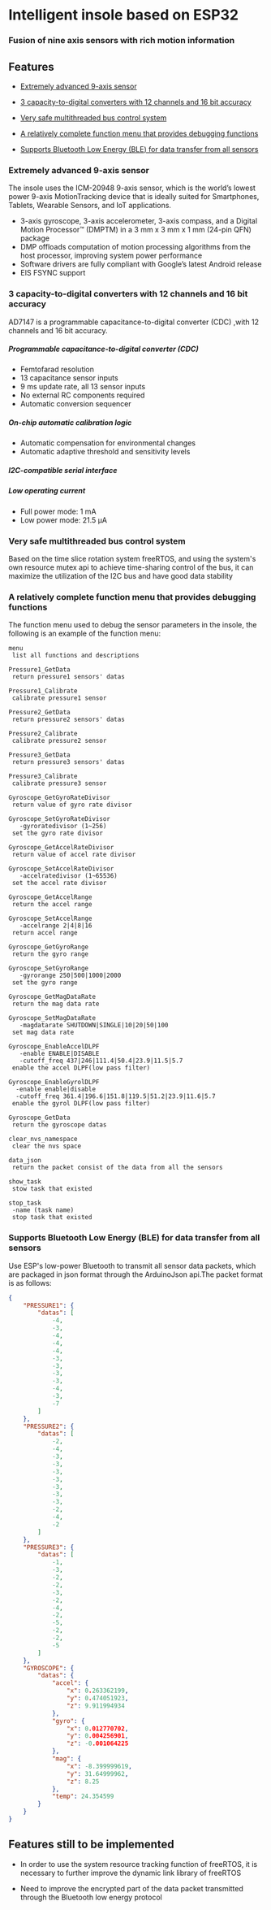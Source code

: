#  Intelligent insole based on ESP32

###  Fusion of nine axis sensors with rich motion information

##  Features

- [Extremely advanced 9-axis sensor](#Extremely-advanced-9-axis-sensor)

- [3 capacity-to-digital converters with 12 channels and 16 bit accuracy](#3-capacity-to-digital-converters-with-12-channels-and-16-bit-accuracy)

- [Very safe multithreaded bus control system](#Very-safe-multithreaded-bus-control-system)

- [A relatively complete function menu that provides debugging functions](#A-relatively-complete-function-menu-that-provides-debugging-functions)

- [Supports Bluetooth Low Energy (BLE) for data transfer from all sensors](#Supports-Bluetooth-Low-Energy-BLE-for-data-transfer-from-all-sensors)

### Extremely advanced 9-axis sensor

The insole uses the ICM-20948 9-axis sensor, which is the world’s lowest power 9-axis  MotionTracking device that is ideally suited for Smartphones,  Tablets, Wearable Sensors, and IoT applications. 
- 3-axis gyroscope, 3-axis accelerometer, 3-axis  compass, and a Digital Motion Processor™ (DMPTM)  in a 3 mm x 3 mm x 1 mm (24-pin QFN) package
- DMP offloads computation of motion processing  algorithms from the host processor, improving  system power performance
- Software drivers are fully compliant with Google’s  latest Android release
- EIS FSYNC support

### 3 capacity-to-digital converters with 12 channels and 16 bit accuracy

AD7147 is a programmable capacitance-to-digital converter (CDC) ,with 12 channels and 16 bit accuracy.

##### Programmable capacitance-to-digital converter (CDC)
- Femtofarad resolution 
- 13 capacitance sensor inputs 
- 9 ms update rate, all 13 sensor inputs
- No external RC components required
- Automatic conversion sequencer

##### On-chip automatic calibration logic 
- Automatic compensation for environmental changes 
- Automatic adaptive threshold and sensitivity levels 

##### I2C-compatible serial interface

##### Low operating current 
- Full power mode: 1 mA 
- Low power mode: 21.5 μA

### Very safe multithreaded bus control system

Based on the time slice rotation system freeRTOS, and using the system's own resource mutex api to achieve time-sharing control of the bus, it can maximize the utilization of the I2C bus and have good data stability

### A relatively complete function menu that provides debugging functions

The function menu used to debug the sensor parameters in the insole, the following is an example of the function menu:

```
menu
 list all functions and descriptions

Pressure1_GetData
 return pressure1 sensors' datas

Pressure1_Calibrate
 calibrate pressure1 sensor

Pressure2_GetData
 return pressure2 sensors' datas

Pressure2_Calibrate
 calibrate pressure2 sensor

Pressure3_GetData
 return pressure3 sensors' datas

Pressure3_Calibrate
 calibrate pressure3 sensor

Gyroscope_GetGyroRateDivisor
 return value of gyro rate divisor

Gyroscope_SetGyroRateDivisor
   -gyroratedivisor (1~256)
 set the gyro rate divisor

Gyroscope_GetAccelRateDivisor
 return value of accel rate divisor

Gyroscope_SetAccelRateDivisor
   -accelratedivisor (1~65536)
 set the accel rate divisor

Gyroscope_GetAccelRange
 return the accel range

Gyroscope_SetAccelRange
   -accelrange 2|4|8|16
 return accel range

Gyroscope_GetGyroRange
 return the gyro range

Gyroscope_SetGyroRange
   -gyrorange 250|500|1000|2000
 set the gyro range

Gyroscope_GetMagDataRate
 return the mag data rate

Gyroscope_SetMagDataRate
   -magdatarate SHUTDOWN|SINGLE|10|20|50|100
 set mag data rate

Gyroscope_EnableAccelDLPF
   -enable ENABLE|DISABLE
   -cutoff_freq 437|246|111.4|50.4|23.9|11.5|5.7
 enable the accel DLPF(low pass filter)

Gyroscope_EnableGyrolDLPF
  -enable enable|disable
  -cutoff_freq 361.4|196.6|151.8|119.5|51.2|23.9|11.6|5.7
 enable the gyrol DLPF(low pass filter)

Gyroscope_GetData
 return the gyroscope datas

clear_nvs_namespace
 clear the nvs space

data_json
 return the packet consist of the data from all the sensors

show_task
 stow task that existed

stop_task
 -name (task name)
 stop task that existed
```

### Supports Bluetooth Low Energy (BLE) for data transfer from all sensors

Use ESP's low-power Bluetooth to transmit all sensor data packets, which are packaged in json format through the ArduinoJson api.The packet format is as follows:

```json
{
    "PRESSURE1": {
        "datas": [
            -4,
            -3,
            -4,
            -4,
            -4,
            -3,
            -3,
            -3,
            -3,
            -4,
            -3,
            -7
        ]
    },
    "PRESSURE2": {
        "datas": [
            -2,
            -4,
            -3,
            -3,
            -3,
            -3,
            -3,
            -3,
            -3,
            -2,
            -4,
            -2
        ]
    },
    "PRESSURE3": {
        "datas": [
            -1,
            -3,
            -2,
            -2,
            -3,
            -2,
            -4,
            -2,
            -5,
            -2,
            -2,
            -5
        ]
    },
    "GYROSCOPE": {
        "datas": {
            "accel": {
                "x": 0.263362199,
                "y": 0.474051923,
                "z": 9.911994934
            },
            "gyro": {
                "x": 0.012770702,
                "y": 0.004256901,
                "z": -0.001064225
            },
            "mag": {
                "x": -8.399999619,
                "y": 31.64999962,
                "z": 8.25
            },
            "temp": 24.354599
        }
    }
}
```



##  Features still to be implemented

- In order to use the system resource tracking function of freeRTOS, it is necessary to further improve the dynamic link library of freeRTOS

- Need to improve the encrypted part of the data packet transmitted through the Bluetooth low energy protocol